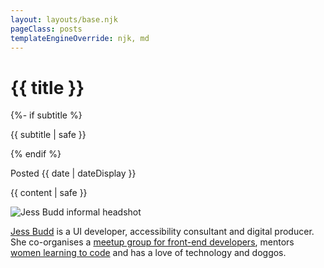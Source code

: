 ```yaml
---
layout: layouts/base.njk
pageClass: posts
templateEngineOverride: njk, md
---
```


<div class="container__blog">
  <h1>{{ title }}</h1>
  {%- if subtitle %}<p class="subtitle">{{ subtitle | safe }}</p>{% endif %}
  
<p class="date">
  Posted <time datetime="{{ date }}">{{ date | dateDisplay }}</time>
</p>
<main>



  {{ content | safe }}

  <div class="bio">
    <img src="/images/jess-budd-bio-fun.jpg" class="bio__avatar" alt="Jess Budd informal headshot" />
    <p class="bio__text">
      <!-- Jess Budd is a digital producer at <a href="https://hbf.com.au">HBF</a>, a freelance UI developer and web accessibility consultant.  She is a co-organiser of <a href="https://fenders.co/">Fenders Perth</a> and is often found volunteering her time mentoring women learning to code. She’s known for her love of cheese, but is also crazy about UX design, technology, futurism and doggos. -->
      <a href="https://twitter.com/jessbudd4">Jess Budd</a> is a UI developer, accessibility consultant and digital producer. She co-organises a <a href="https://fenders.co/">meetup group for front-end developers</a>, mentors <a href="https://shecodes.com.au/">women learning to code</a> and has a love of technology and doggos.  
    </p>
  </div>
</main>
</div>
